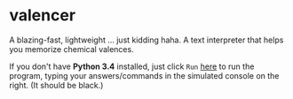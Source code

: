 # valencer
A blazing-fast, lightweight ... just kidding haha. A text interpreter that helps you memorize chemical valences.

If you don't have **Python 3.4** installed, just click `Run` [here](https://repl.it/CB7n/0) to run the program, typing your answers/commands in the simulated console on the right. (It should be black.)

